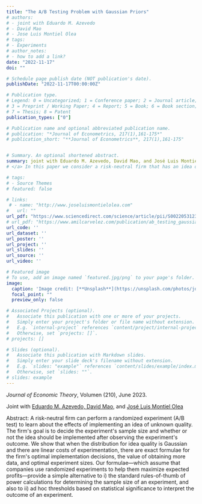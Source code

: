 ```yaml
---
title: "The A/B Testing Problem with Gaussian Priors"
# authors:
# - joint with Eduardo M. Azevedo  
# - David Mao
# - Jose Luis Montiel Olea
# tags:
# - Experiments
# author_notes:
# - how to add a link?
date: "2022-11-17"
doi: ""

# Schedule page publish date (NOT publication's date).
publishDate: "2022-11-17T00:00:00Z"

# Publication type.
# Legend: 0 = Uncategorized; 1 = Conference paper; 2 = Journal article;
# 3 = Preprint / Working Paper; 4 = Report; 5 = Book; 6 = Book section;
# 7 = Thesis; 8 = Patent
publication_types: ["0"]

# Publication name and optional abbreviated publication name.
# publication: "*Journal of Econometrics, 217(1),161-175*"
# publication_short: "**Journal of Econometrics**, 217(1),161-175"


# Summary. An optional shortened abstract.
summary: joint with Eduardo M. Azevedo, David Mao, and José Luis Montiel Olea. *Journal of Economic Theory*, Volume (210), June 2023.
# </a> In this paper we consider a risk-neutral firm that has an idea of unknown quality, but can perform an experiment to learn about it. The firm's goal is to decide the experiment's size and whether or not the idea should be implemented at scale after observing the experiment's outcome. We solve this problem using a Bayesian criterion (Gaussian Prior) and Minimax Regret criterion.

# tags:
# - Source Themes
# featured: false

# links:
 # - name: "http://www.joseluismontielolea.com"
#   url: ""
url_pdf: "https://www.sciencedirect.com/science/article/pii/S002205312300042X?dgcid=coauthor"
# url_pdf: "https://www.amilcarvelez.com/publication/ab_testing_gaussian_prior/AMMV_2022_resubmitted.pdf"
url_code: ''
url_dataset: ''
url_poster: ''
url_project: ''
url_slides: ''
url_source: ''
url_video: ''

# Featured image
# To use, add an image named `featured.jpg/png` to your page's folder. 
image:
  caption: 'Image credit: [**Unsplash**](https://unsplash.com/photos/jdD8gXaTZsc)'
  focal_point: ""
  preview_only: false

# Associated Projects (optional).
#   Associate this publication with one or more of your projects.
#   Simply enter your project's folder or file name without extension.
#   E.g. `internal-project` references `content/project/internal-project/index.md`.
#   Otherwise, set `projects: []`.
# projects: []

# Slides (optional).
#   Associate this publication with Markdown slides.
#   Simply enter your slide deck's filename without extension.
#   E.g. `slides: "example"` references `content/slides/example/index.md`.
#   Otherwise, set `slides: ""`.
# slides: example
---
```

*Journal of Economic Theory*, Volumen (210), June 2023.
  
Joint with <a href="https://eduardomazevedo.github.io/" target="_blank">Eduardo M. Azevedo</span>, <span><a href="https://economics.sas.upenn.edu/people/david-mao" target="_blank"> David Mao</a></span>, <span>and <a href="http://www.joseluismontielolea.com/" target="_blank"> José Luis Montiel Olea</a> </span></div>
 
Abstract: A risk-neutral firm can perform a randomized experiment (A/B test) to learn about the effects of implementing an idea of unknown quality. The firm's goal is to decide the experiment's sample size and whether or not the idea should be implemented after observing the experiment's outcome. We show that when the distribution for idea quality is Gaussian and there are linear costs of experimentation, there are exact formulae for the firm's optimal implementation decisions, the value of obtaining more data, and optimal experiment sizes. Our formulae—which assume that companies use randomized experiments to help them maximize expected profits—provide a simple alternative to i) the standard rules-of-thumb of power calculations for determining the sample size of an experiment, and also to ii) ad hoc thresholds based on statistical significance to interpret the outcome of an experiment.


